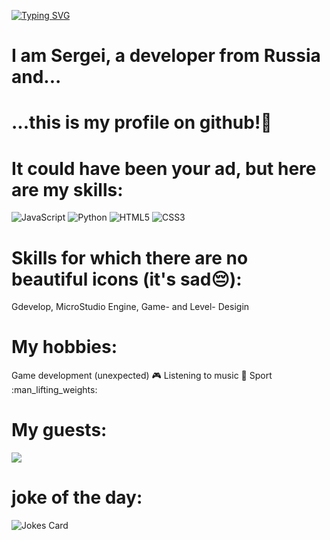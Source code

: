 [![Typing SVG](https://readme-typing-svg.herokuapp.com?font=Fira+Code&size=30&pause=1000&color=02DC00&center=true&random=false&width=435&lines=Hello+World)](https://git.io/typing-svg)
# I am Sergei, a developer from Russia and...
# ...this is my profile on github!🙂


# It could have been your ad, but here are my skills:
![JavaScript](https://img.shields.io/badge/javascript-%23323330.svg?style=for-the-badge&logo=javascript&logoColor=%23F7DF1E) ![Python](https://img.shields.io/badge/python-3670A0?style=for-the-badge&logo=python&logoColor=ffdd54)
![HTML5](https://img.shields.io/badge/html5-%23E34F26.svg?style=for-the-badge&logo=html5&logoColor=white) ![CSS3](https://img.shields.io/badge/css3-%231572B6.svg?style=for-the-badge&logo=css3&logoColor=white)


# Skills for which there are no beautiful icons (it's sad😔):
Gdevelop, MicroStudio Engine, Game- and Level- Desigin


# My hobbies:
Game development (unexpected) :video_game:
Listening to music :musical_note: 
Sport :man_lifting_weights: 


#  My guests:
![](https://komarev.com/ghpvc/?username=your-github-username)


# joke of the day:
![Jokes Card](https://readme-jokes.vercel.app/api)